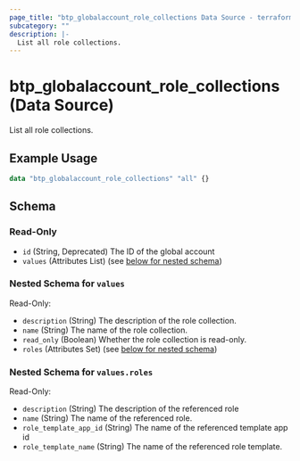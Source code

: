 ```yaml
---
page_title: "btp_globalaccount_role_collections Data Source - terraform-provider-btp"
subcategory: ""
description: |-
  List all role collections.
---
```


# btp_globalaccount_role_collections (Data Source)

List all role collections.

## Example Usage

```terraform
data "btp_globalaccount_role_collections" "all" {}
```

<!-- schema generated by tfplugindocs -->
## Schema

### Read-Only

- `id` (String, Deprecated) The ID of the global account
- `values` (Attributes List) (see [below for nested schema](#nestedatt--values))

<a id="nestedatt--values"></a>
### Nested Schema for `values`

Read-Only:

- `description` (String) The description of the role collection.
- `name` (String) The name of the role collection.
- `read_only` (Boolean) Whether the role collection is read-only.
- `roles` (Attributes Set) (see [below for nested schema](#nestedatt--values--roles))

<a id="nestedatt--values--roles"></a>
### Nested Schema for `values.roles`

Read-Only:

- `description` (String) The description of the referenced role
- `name` (String) The name of the referenced role.
- `role_template_app_id` (String) The name of the referenced template app id
- `role_template_name` (String) The name of the referenced role template.